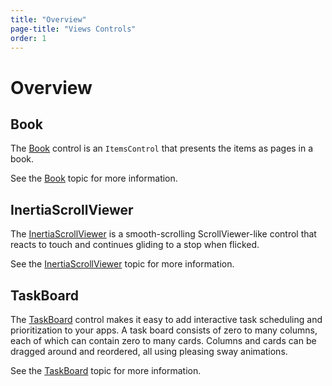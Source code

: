 ```yaml
---
title: "Overview"
page-title: "Views Controls"
order: 1
---
```

# Overview

## Book

The [Book](xref:@ActiproUIRoot.Controls.Views.Book) control is an `ItemsControl` that presents the items as pages in a book.

See the [Book](book.md) topic for more information.

## InertiaScrollViewer

The [InertiaScrollViewer](xref:@ActiproUIRoot.Controls.Views.InertiaScrollViewer) is a smooth-scrolling ScrollViewer-like control that reacts to touch and continues gliding to a stop when flicked.

See the [InertiaScrollViewer](inertia-scroll-viewer.md) topic for more information.

## TaskBoard

The [TaskBoard](xref:@ActiproUIRoot.Controls.Views.TaskBoard) control makes it easy to add interactive task scheduling and prioritization to your apps.  A task board consists of zero to many columns, each of which can contain zero to many cards.  Columns and cards can be dragged around and reordered, all using pleasing sway animations.

See the [TaskBoard](taskboard.md) topic for more information.
